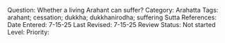 Question: Whether a living Arahant can suffer?
Category: Arahatta
Tags: arahant; cessation; dukkha; dukkhanirodha; suffering
Sutta References:
Date Entered: 7-15-25
Last Revised: 7-15-25
Review Status: Not started
Level:
Priority:
